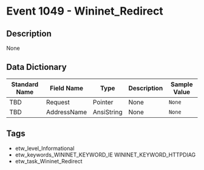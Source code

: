 # Event 1049 - Wininet_Redirect

## Description
None

## Data Dictionary
|Standard Name|Field Name|Type|Description|Sample Value|
|---|---|---|---|---|
|TBD|Request|Pointer|None|`None`|
|TBD|AddressName|AnsiString|None|`None`|

## Tags
* etw_level_Informational
* etw_keywords_WININET_KEYWORD_IE WININET_KEYWORD_HTTPDIAG
* etw_task_Wininet_Redirect